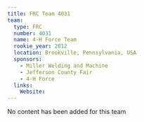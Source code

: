 ```yaml
---
title: FRC Team 4031
team:
  type: FRC
  number: 4031
  name: 4-H Force Team
  rookie_year: 2012
  location: Brookville, Pennsylvania, USA
  sponsors:
    - Miller Welding and Machine
    - Jefferson County Fair
    - 4-H Force
  links:
    Website: 
---
```

No content has been added for this team